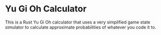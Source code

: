 # Yu Gi Oh Calculator

This is a Rust Yu Gi Oh calculator that uses a very simplified game state simulator to calculate approximate probabilities of whatever you code it to.
